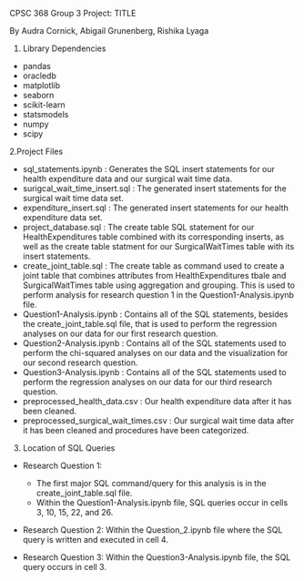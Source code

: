 CPSC 368 Group 3 Project: TITLE

By Audra Cornick, Abigail Grunenberg, Rishika Lyaga

1. Library Dependencies 
  - pandas
  - oracledb
  - matplotlib
  - seaborn
  - scikit-learn
  - statsmodels
  - numpy
  - scipy
  
2.Project Files
  - sql_statements.ipynb : Generates the SQL insert statements for our health expenditure data and our surgical wait time data.
  - surigcal_wait_time_insert.sql : The generated insert statements for the surgical wait time data set.
  - expenditure_insert.sql : The generated insert statements for our health expenditure data set. 
  - project_database.sql : The create table SQL statement for our HealthExpenditures table combined with its corresponding inserts, as well as the create table statment for our SurgicalWaitTimes table with its insert statements.
  - create_joint_table.sql : The create table as command used to create a joint table that combines attributes from HealthExpenditures tbale and SurgicalWaitTimes table using aggregation and grouping. This is used to perform analysis for research question 1 in the Question1-Analysis.ipynb file.
  - Question1-Analysis.ipynb : Contains all of the SQL statements, besides the create_joint_table.sql file, that is used to perform the regression analyses on our data for our first research question.
  - Question2-Analysis.ipynb : Contains all of the SQL statements used to perform the chi-squared analyses on our data and the visualization for our second research question.
  - Question3-Analysis.ipynb : Contains all of the SQL statements used to perform the regression analyses on our data for our third research question.
  - preprocessed_health_data.csv : Our health expenditure data after it has been cleaned.
  - preprocessed_surgical_wait_times.csv : Our surgical wait time data after it has been cleaned and procedures have been categorized.
  
3. Location of SQL Queries
  - Research Question 1:
    - The first major SQL command/query for this analysis is in the create_joint_table.sql file. 
    - Within the Question1-Analysis.ipynb file, SQL queries occur in cells 3, 10, 15, 22, and 26.
    
  - Research Question 2: Within the Question_2.ipynb file where the SQL query is written and executed in cell 4. 
    
  - Research Question 3: Within the Question3-Analysis.ipynb file, the SQL query occurs in cell 3.
    
  
